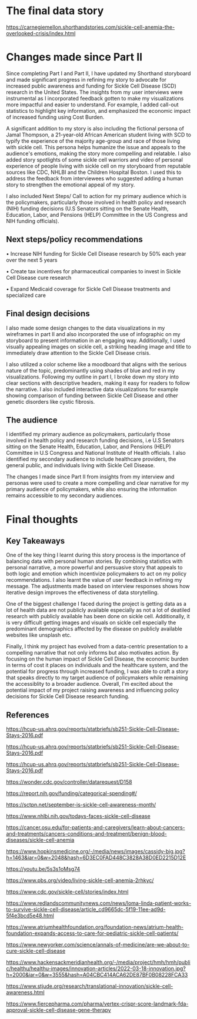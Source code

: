 
# The final data story
https://carnegiemellon.shorthandstories.com/sickle-cell-anemia-the-overlooked-crisis/index.html  


# Changes made since Part II
Since completing Part I and Part II, I have updated my Shorthand storyboard and made significant progress in refining my story to advocate for increased public awareness and funding for Sickle Cell Disease (SCD) research in the United States. The insights from my user interviews were instrumental as I incorporated feedback gotten to make my visualizations more impactful and easier to understand. For example, I added call-out statistics to highlight key information, and emphasized the economic impact of increased funding using Cost Burden.

A significant addition to my story is also including the fictional persona of Jamal Thompson, a 21-year-old African American student living with SCD to typify the experience of the majority age-group and race of those living with sickle cell. This persona helps humanize the issue and appeals to the audience's emotions, making the story more compelling and relatable. I also added story spotlights of some sickle cell warriors and video of personal experience of people living with sickle cell on my storyboard from reputable sources like CDC, NHLBI and the Children Hospital Boston. I used this to address the feedback from interviewees who suggested adding a human story to strengthen the emotional appeal of my story.

I also included Next Steps/ Call to action for my primary audience which is the policymakers, particularly those involved in health policy and research (NIH) funding decisions (U.S Senators sitting on the Senate Health, Education, Labor, and Pensions (HELP) Committee in the US Congress and NIH funding officials).

## Next steps/policy recommendations
• Increase NIH funding for Sickle Cell Disease research by 50% each year over the next 5 years

• Create tax incentives for pharmaceutical companies to invest in Sickle Cell Disease cure research

• Expand Medicaid coverage for Sickle Cell Disease treatments and specialized care

## Final design decisions
I also made some design changes to the data visualizations in my wireframes in part II and also incorporated the use of infographic on my storyboard to present information in an engaging way. Additionally, I used visually appealing images on sickle cell, a striking heading image and title to immediately draw attention to the Sickle Cell Disease crisis. 

I also utilized a color scheme like a moodboard that aligns with the serious nature of the topic, predominantly using shades of blue and red in my visualizations. Following my outline in part I, I broke down my story into clear sections with descriptive headers, making it easy for readers to follow the narrative. I also included interactive data visualizations for example showing comparison of funding between Sickle Cell Disease and other genetic disorders like cystic fibrosis.

## The audience
I identified my primary audience as policymakers, particularly those involved in health policy and research funding decisions, i.e U.S Senators sitting on the Senate Health, Education, Labor, and Pensions (HELP) Committee in U.S Congress and National Institute of Health officials. 
I also identified my secondary audience to include healthcare providers, the general public, and individuals living with Sickle Cell Disease. 

The changes I made since Part II from insights from my interview and personas were used to create a more compelling and clear narrative for my primary audience of policymakers, while also ensuring the information remains accessible to my secondary audiences. 


# Final thoughts

## Key Takeaways
One of the key thing I learnt during this story process is the importance of balancing data with personal human stories. By combining statistics with personal narrative, a more powerful and persuasive story that appeals to both logic and emotion which incentivize policymakers to act on my policy recommendations. I also learnt the value of user feedback in refining my message. The adjustments made based on interview responses shows how iterative design improves the effectiveness of data storytelling.

One of the biggest challenge I faced during the project is getting data as a lot of health data are not publicly available especially as not a lot of deatiled research with publicly available has been done on sickle cell. Additionally, it is very difficult getting images and visuals on sickle cell especially the predominant demographics affected by the disease on publicly available websites like unsplash etc.

Finally, I think my project has evolved from a data-centric presentation to a compelling narrative that not only informs but also motivates action. By focusing on the human impact of Sickle Cell Disease, the economic burden in terms of cost it places on individuals and the healthcare system, and the potential for progress through increased funding, I was able to craft a story that speaks directly to my target audience of policymakers while remaining the accessiblity to a broader audience. Overall, I'm excited about the potential impact of my project raising awareness and influencing policy decisions for Sickle Cell Disease research funding.


## References
https://hcup-us.ahrq.gov/reports/statbriefs/sb251-Sickle-Cell-Disease-Stays-2016.pdf 

https://hcup-us.ahrq.gov/reports/statbriefs/sb251-Sickle-Cell-Disease-Stays-2016.pdf 

https://hcup-us.ahrq.gov/reports/statbriefs/sb251-Sickle-Cell-Disease-Stays-2016.pdf 

https://wonder.cdc.gov/controller/datarequest/D158 

https://report.nih.gov/funding/categorical-spending#/

https://sctpn.net/september-is-sickle-cell-awareness-month/

https://www.nhlbi.nih.gov/todays-faces-sickle-cell-disease

https://cancer.osu.edu/for-patients-and-caregivers/learn-about-cancers-and-treatments/cancers-conditions-and-treatment/benign-blood-diseases/sickle-cell-anemia

https://www.hopkinsmedicine.org/-/media/news/images/cassidy-big.jpg?h=1463&iar=0&w=2048&hash=6D3EC0FAD448C3828A38D0ED2215D12E

https://youtu.be/5s3s1oMsg74

https://www.pbs.org/video/living-sickle-cell-anemia-2rhkyc/

https://www.cdc.gov/sickle-cell/stories/index.html

https://www.redlandscommunitynews.com/news/loma-linda-patient-works-to-survive-sickle-cell-disease/article_cd9665dc-5f19-11ee-ad9d-5f4e3bcd5e48.html

https://www.atriumhealthfoundation.org/foundation-news/atrium-health-foundation-expands-access-to-care-for-pediatric-sickle-cell-patients/

https://www.newyorker.com/science/annals-of-medicine/are-we-about-to-cure-sickle-cell-disease

https://www.hackensackmeridianhealth.org/-/media/project/hmh/hmh/public/healthu/healthu-images/innovation-articles/2022-03-18-innovation.jpg?h=2000&iar=0&w=3555&hash=A04CBC414ACA62DE87BF0B08228FCA33

https://www.stjude.org/research/translational-innovation/sickle-cell-awareness.html

https://www.fiercepharma.com/pharma/vertex-crispr-score-landmark-fda-approval-sickle-cell-disease-gene-therapy
